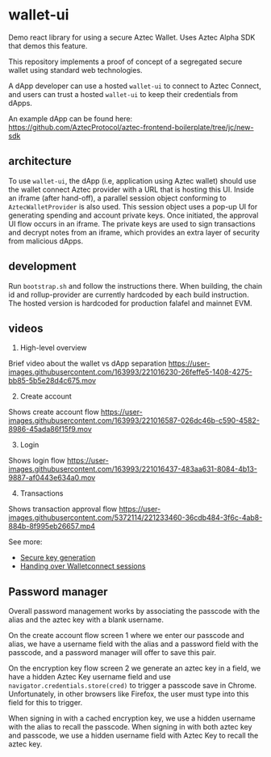 # wallet-ui

Demo react library for using a secure Aztec Wallet. Uses Aztec Alpha SDK that demos this feature.

This repository implements a proof of concept of a segregated secure wallet using standard web technologies.

A dApp developer can use a hosted `wallet-ui` to connect to Aztec Connect, and users can trust a hosted `wallet-ui` to keep their credentials from dApps.

An example dApp can be found here: https://github.com/AztecProtocol/aztec-frontend-boilerplate/tree/jc/new-sdk

## architecture

To use `wallet-ui`, the dApp (i.e, application using Aztec wallet) should use the wallet connect Aztec provider with a URL that is hosting this UI. Inside an iframe (after hand-off), a parallel session object conforming to `AztecWalletProvider` is also used. This session object uses a pop-up UI for generating spending and account private keys. Once initiated, the approval UI flow occurs in an iframe. The private keys are used to sign transactions and decrypt notes from an iframe, which provides an extra layer of security from malicious dApps.

## development

Run `bootstrap.sh` and follow the instructions there.
When building, the chain id and rollup-provider are currently hardcoded by each build instruction. The hosted version is hardcoded for production falafel and mainnet EVM.

## videos

1. High-level overview

Brief video about the wallet vs dApp separation
https://user-images.githubusercontent.com/163993/221016230-26feffe5-1408-4275-bb85-5b5e28d4c675.mov

2. Create account

Shows create account flow
https://user-images.githubusercontent.com/163993/221016587-026dc46b-c590-4582-8986-45ada86f15f9.mov

3. Login

Shows login flow
https://user-images.githubusercontent.com/163993/221016437-483aa631-8084-4b13-9887-af0443e634a0.mov

4. Transactions

Shows transaction approval flow
https://user-images.githubusercontent.com/5372114/221233460-36cdb484-3f6c-4ab8-884b-8f995eb26657.mp4

See more:

- [Secure key generation](https://hackmd.io/@aztec-network/SkMotEaIo)
- [Handing over Walletconnect sessions](docs/wallet-connect.md)

## Password manager

Overall password management works by associating the passcode with the alias and the aztec key with a blank username.

On the create account flow screen 1 where we enter our passcode and alias, we have a username field with the alias and a password field with the passcode, and a password manager will offer to save this pair.

On the encryption key flow screen 2 we generate an aztec key in a field, we have a hidden Aztec Key username field and use `navigator.credentials.store(cred)` to trigger a passcode save in Chrome. Unfortunately, in other browsers like Firefox, the user must type into this field for this to trigger.

When signing in with a cached encryption key, we use a hidden username with the alias to recall the passcode.
When signing in with both aztec key and passcode, we use a hidden username field with Aztec Key to recall the aztec key.
